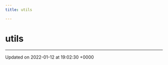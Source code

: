 ```yaml
---
title: utils

---
```


# utils








-------------------------------

Updated on 2022-01-12 at 19:02:30 +0000